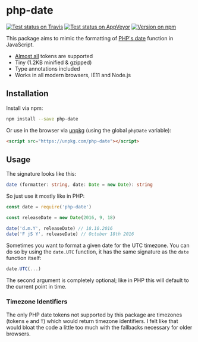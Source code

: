 # php-date

[![Test status on Travis](https://badgen.net/travis/loilo/node-php-date?label=Linux&icon=travis)](https://travis-ci.org/loilo/node-php-date)
[![Test status on AppVeyor](https://badgen.net/appveyor/ci/loilo/node-php-date?label=Windows&icon=appveyor)](https://ci.appveyor.com/project/loilo/node-php-date)
[![Version on npm](https://badgen.net/npm/v/php-date)](https://www.npmjs.com/package/php-date)

This package aims to mimic the formatting of [PHP's date](http://php.net/manual/en/function.date.php) function in JavaScript.

- [Almost all](#timezone-identifiers) tokens are supported
- Tiny (1.2KB minified & gzipped)
- Type annotations included
- Works in all modern browsers, IE11 and Node.js

## Installation

Install via npm:

```bash
npm install --save php-date
```

Or use in the browser via [unpkg](https://unpkg.com) (using the global `phpDate` variable):

```html
<script src="https://unpkg.com/php-date"></script>
```

## Usage

The signature looks like this:

```ts
date (formatter: string, date: Date = new Date): string
```

So just use it mostly like in PHP:

```js
const date = require('php-date')

const releaseDate = new Date(2016, 9, 18)

date('d.m.Y', releaseDate) // 18.10.2016
date('F jS Y', releaseDate) // October 18th 2016
```

Sometimes you want to format a given date for the UTC timezone. You can do so by using the `date.UTC` function, it has the same signature as the `date` function itself:

```js
date.UTC(...)
```

The second argument is completely optional; like in PHP this will default to the current point in time.

### Timezone Identifiers

The only PHP date tokens not supported by this package are timezones (tokens `e` and `T`) which would return timezone identifiers. I felt like that would bloat the code a little too much with the fallbacks necessary for older browsers.

